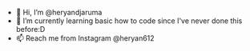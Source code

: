 - 👋 Hi, I’m @heryandjaruma
- 🌱 I’m currently learning basic how to code since I've never done this before:D
- 📫 Reach me from Instagram @heryan612

<!---
heryandjaruma/heryandjaruma is a ✨ special ✨ repository because its `README.md` (this file) appears on your GitHub profile.
You can click the Preview link to take a look at your changes.
--->
